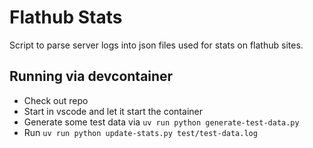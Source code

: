 # Flathub Stats

Script to parse server logs into json files used for stats on flathub sites.

## Running via devcontainer

- Check out repo
- Start in vscode and let it start the container
- Generate some test data via `uv run python generate-test-data.py`
- Run `uv run python update-stats.py test/test-data.log`

